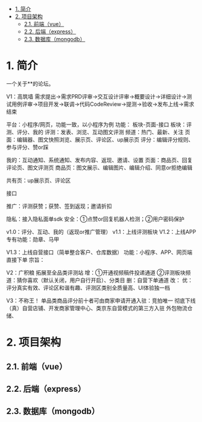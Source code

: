 - [1. 简介](#1-简介)
- [2. 项目架构](#2-项目架构)
  - [2.1. 前端（vue）](#21-前端vue)
  - [2.2. 后端（express）](#22-后端express)
  - [2.3. 数据库（mongodb）](#23-数据库mongodb)



# 1. 简介
一个关于**的论坛。

V1：高筑墙 需求提出->需求PRD评审->交互设计评审->概要设计->详细设计->测试用例评审->项目开发->联调->代码CodeReview->提测->验收->发布上线->需求结束

平台：小程序/网页，功能一致，以小程序为例 功能： 板块-页面-接口 板块：评测、评分、我的 评测：发表、浏览、互动图文评测 频道：热门、最新、关注 页面：编辑器、图文快照浏览、展示页、评论区、up展示页 评分：编辑评分规则、参与评分、赞or踩

我的：互动通知、系统通知、发布内容、返现、邀请、设置 页面：商品页、回复评论页、图文评测页 商品页：图文展示、编辑图片、编辑介绍、同意or拒绝编辑

共有页：up展示页、评论区

接口

推广：评测获赞；获赞、签到返现；邀请折扣

隐私：接入隐私面单sdk 安全：①点赞or回复机器人检测；②用户密码保护

v1.0：评分、互动、我的（返现or推广管理） v1.1：上线评测板块 V1.2：上线APP 专有功能：勋章、马甲

V1.3：上线自营接口（简单整合客户、仓库数据） 功能：小程序、APP、网页端直接下单 宗旨：

V2：广积粮 拓展至全品类评测站 增：①开通视频稿件投递通道 ②评测板块频道：猜你喜欢（默认关闭，用户自行开启）、分类目 删：自营下单通道 改： 优：评分真实有效、评论区和谐有趣、评测区类别全质量高、UI体验独一档

V3：不称王！ 单品类商品评分前十者可由商家申请开通入驻：竞拍唯一 彻底下线（真）自营店铺、开发商家管理中心、类京东自营模式的第三方入驻 外包物流仓储、

# 2. 项目架构
## 2.1. 前端（vue）
## 2.2. 后端（express）
## 2.3. 数据库（mongodb）